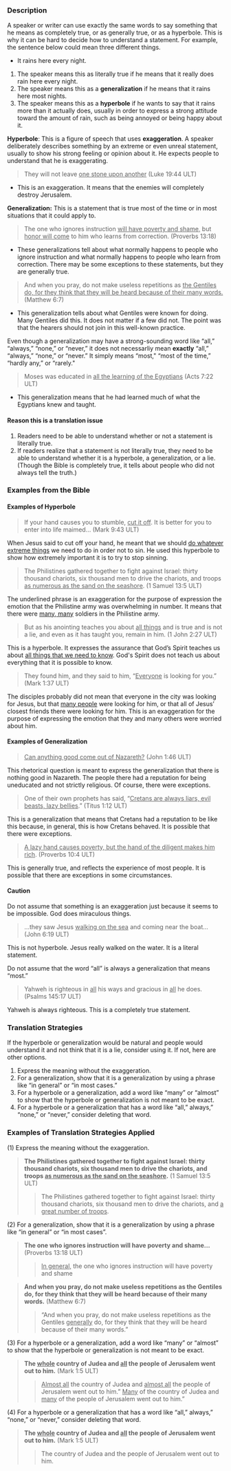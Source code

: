 

### Description

A speaker or writer can use exactly the same words to say something that he means as completely true, or as generally true, or as a hyperbole. This is why it can be hard to decide how to understand a statement. For example, the sentence below could mean three different things.

* It rains here every night.

1. The speaker means this as literally true if he means that it really does rain here every night.
1. The speaker means this as a **generalization** if he means that it rains here most nights.
1. The speaker means this as a **hyperbole** if he wants to say that it rains more than it actually does, usually in order to express a strong attitude toward the amount of rain, such as being annoyed or being happy about it.

**Hyperbole**: This is a figure of speech that uses **exaggeration**. A speaker deliberately describes something by an extreme or even unreal statement, usually to show his strong feeling or opinion about it. He expects people to understand that he is exaggerating.

> They will not leave <u>one stone upon another</u> (Luke 19:44 ULT)

* This is an exaggeration. It means that the enemies will completely destroy Jerusalem.

**Generalization:** This is a statement that is true most of the time or in most situations that it could apply to.

> The one who ignores instruction <u>will have poverty and shame,</u> 
> but <u>honor will come</u> to him who learns from correction. (Proverbs 13:18)

* These generalizations tell about what normally happens to people who ignore instruction and what normally happens to people who learn from correction. There may be some exceptions to these statements, but they are generally true.

> And when you pray, do not make useless repetitions as <u>the Gentiles do, for they think that they will be heard because of their many words.</u> (Matthew 6:7)

* This generalization tells about what Gentiles were known for doing. Many Gentiles did this. It does not matter if a few did not. The point was that the hearers should not join in this well-known practice.

Even though a generalization may have a strong-sounding word like “all,” “always,” “none,” or “never,” it does not necessarliy mean **exactly** “all,” “always,” “none,” or “never.” It  simply means “most," “most of the time,” “hardly any,” or “rarely."

> Moses was educated in <u>all the learning of the Egyptians</u> (Acts 7:22 ULT)

* This generalization means that he had learned much of what the Egyptians knew and taught.

#### Reason this is a translation issue

1. Readers need to be able to understand whether or not a statement is literally true.
1. If readers realize that a statement is not literally true, they need to be able to understand whether it is a hyperbole, a generalization, or a lie. (Though the Bible is completely true, it tells about people who did not always tell the truth.)


### Examples from the Bible

#### Examples of Hyperbole

> If your hand causes you to stumble, <u>cut it off</u>. It is better for you to enter into life maimed… (Mark 9:43 ULT)

When Jesus said to cut off your hand, he meant that we should <u>do whatever extreme things</u> we need to do in order not to sin. He used this hyperbole to show how extremely important it is to try to stop sinning.

> The Philistines gathered together to fight against Israel: thirty thousand chariots, six thousand men to drive the chariots, and troops <u>as numerous as the sand on the seashore</u>. (1 Samuel 13:5 ULT)

The underlined phrase is an exaggeration for the purpose of expression the emotion that the Philistine army was overwhelming in number. It means that there were <u>many, many</u> soldiers in the Philistine army.

> But as his anointing teaches you about <u>all things</u> and is true and is not a lie, and even as it has taught you, remain in him. (1 John 2:27 ULT)

This is a hyperbole. It expresses the assurance that God’s Spirit teaches us about <u>all things that we need to know</u>. God's Spirit does not teach us about everything that it is possible to know.  

> They found him, and they said to him, “<u>Everyone</u> is looking for you.” (Mark 1:37 ULT)

The disciples probably did not mean that everyone in the city was looking for Jesus, but that <u>many people</u> were looking for him, or that all of Jesus’ closest friends there were looking for him. This is an exaggeration for the purpose of expressing the emotion that they and many others were worried about him.

#### Examples of Generalization

> <u>Can anything good come out of Nazareth?</u> (John 1:46 ULT)

This rhetorical question is meant to express the generalization that there is nothing good in Nazareth. The people there had a reputation for being uneducated and not strictly religious. Of course, there were exceptions. 

> One of their own prophets has said, “<u>Cretans are always liars, evil beasts, lazy bellies</u>.” (Titus 1:12 ULT)

This is a generalization that means that Cretans had a reputation to be like this because, in general, this is how Cretans behaved. It is possible that there were exceptions. 

> <u>A lazy hand causes poverty, but the hand of the diligent makes him rich</u>. (Proverbs 10:4 ULT) 

This is generally true, and reflects the experience of most people. It is possible that there are exceptions in some circumstances.

#### Caution

Do not assume that something is an exaggeration just because it seems to be impossible. God does miraculous things.
> …they saw Jesus <u>walking on the sea</u> and coming near the boat… (John 6:19 ULT)

This is not hyperbole. Jesus really walked on the water. It is a literal statement.

Do not assume that the word “all” is always a generalization that means “most.”

> Yahweh is righteous in <u>all</u> his ways
> and gracious in <u>all</u> he does. (Psalms 145:17 ULT)

Yahweh is always righteous. This is a completely true statement.

### Translation Strategies

If the hyperbole or generalization would be natural and people would understand it and not think that it is a lie, consider using it. If not, here are other options.

1. Express the meaning without the exaggeration.
1. For a generalization, show that it is a generalization by using a phrase like “in general” or “in most cases.”
1. For a hyperbole or a generalization, add a word like “many” or “almost” to show that the hyperbole or generalization is not meant to be exact.
1. For a hyperbole or a generalization that has a word like “all,” always,” “none,” or “never,” consider deleting that word.


### Examples of Translation Strategies Applied

(1) Express the meaning without the exaggeration.

> **The Philistines gathered together to fight against Israel: thirty thousand chariots, six thousand men to drive the chariots, and troops <u>as numerous as the sand on the seashore</u>.** (1 Samuel 13:5 ULT)
>> The Philistines gathered together to fight against Israel: thirty thousand chariots, six thousand men to drive the chariots, and <u>a great number of troops</u>.

(2) For a generalization, show that it is a generalization by using a phrase like “in general” or “in most cases”.

> **The one who ignores instruction will have poverty and shame…** (Proverbs 13:18 ULT)
>> <u>In general,</u> the one who ignores instruction will have poverty and shame  

> **And when you pray, do not make useless repetitions as the Gentiles do, for they think that they will be heard because of their many words.** (Matthew 6:7)
>> “And when you pray, do not make useless repetitions as the Gentiles <u>generally</u> do, for they think that they will be heard because of their many words.”

(3) For a hyperbole or a generalization, add a word like “many” or “almost” to show that the hyperbole or generalization is not meant to be exact. 

> **The <u>whole</u> country of Judea and <u>all</u> the people of Jerusalem went out to him.** (Mark 1:5 ULT)
>> <u>Almost all</u> the country of Judea and <u>almost all</u> the people of Jerusalem went out to him.”
>> <u>Many</u> of the country of Judea and <u>many</u> of the people of Jerusalem went out to him.”

(4) For a hyperbole or a generalization that has a word like “all,” always,” “none,” or “never,” consider deleting that word.

> **The <u>whole</u> country of Judea and <u>all</u> the people of Jerusalem went out to him.** (Mark 1:5 ULT)
>> The country of Judea and the people of Jerusalem went out to him.

